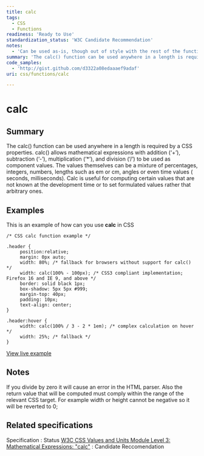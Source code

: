 ```yaml
---
title: calc
tags:
  - CSS
  - Functions
readiness: 'Ready to Use'
standardization_status: 'W3C Candidate Recommendation'
notes:
  - 'Can be used as-is, though out of style with the rest of the function pages as it doesn''t list the others in related links.'
summary: 'The calc() function can be used anywhere in a length is required by a CSS properties. calc() allows mathematical expressions with addition (‘+’), subtraction (‘-’), multiplication (‘*’), and division (‘/’) to be used as component values. The values themselves can be a mixture of percentages, integers, numbers, lengths such as em or cm, angles or even time values ( seconds, milliseconds). Calc is useful for computing certain values that are not known at the development time or to set formulated values rather that arbitrary ones.'
code_samples:
  - 'http://gist.github.com/d3322a08edaaaef9adaf'
uri: css/functions/calc

---
```

# calc

## Summary

The calc() function can be used anywhere in a length is required by a CSS properties. calc() allows mathematical expressions with addition (‘+’), subtraction (‘-’), multiplication (‘\*’), and division (‘/’) to be used as component values. The values themselves can be a mixture of percentages, integers, numbers, lengths such as em or cm, angles or even time values ( seconds, milliseconds). Calc is useful for computing certain values that are not known at the development time or to set formulated values rather that arbitrary ones.

## Examples

This is an example of how can you use **calc** in CSS

``` {.css}
/* CSS calc function example */

.header {
     position:relative;
     margin: 0px auto;
     width: 80%; /* fallback for browsers without support for calc() */
     width: calc(100% - 100px); /* CSS3 compliant implementation; Firefox 16 and IE 9, and above */
     border: solid black 1px;
     box-shadow: 5px 5px #999;
     margin-top: 40px;
     padding: 10px;
     text-align: center;
}

.header:hover {
     width: calc(100% / 3 - 2 * 1em); /* complex calculation on hover */
     width: 25%; /* fallback */
}
```

[View live example](http://code.webplatform.org/gist/d3322a08edaaaef9adaf)

## Notes

If you divide by zero it will cause an error in the HTML parser. Also the return value that will be computed must comply within the range of the relevant CSS target. For example width or height cannot be negative so it will be reverted to 0;

## Related specifications

Specification
:   Status
[W3C CSS Values and Units Module Level 3: Mathematical Expressions: "calc"](http://www.w3.org/TR/css3-values/#calc-notation)
:   Candidate Reccomendation

